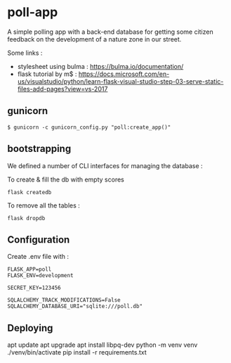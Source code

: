 # poll-app

A simple polling app with a back-end database for getting some citizen feedback on the development of a nature zone in our street. 

Some links : 

* stylesheet using bulma : https://bulma.io/documentation/
* flask tutorial by m$ : https://docs.microsoft.com/en-us/visualstudio/python/learn-flask-visual-studio-step-03-serve-static-files-add-pages?view=vs-2017



## gunicorn

```
$ gunicorn -c gunicorn_config.py "poll:create_app()"
```


## bootstrapping

We defined a number of CLI interfaces for managing the database : 

To create & fill the db with empty scores

```
flask createdb
```

To remove all the tables : 

```
flask dropdb
```

## Configuration

Create .env file with :

```
FLASK_APP=poll
FLASK_ENV=development

SECRET_KEY=123456

SQLALCHEMY_TRACK_MODIFICATIONS=False
SQLALCHEMY_DATABASE_URI="sqlite:///poll.db"
```

## Deploying
apt update
apt upgrade
apt install libpq-dev
python -m venv venv
./venv/bin/activate
pip install -r requirements.txt

